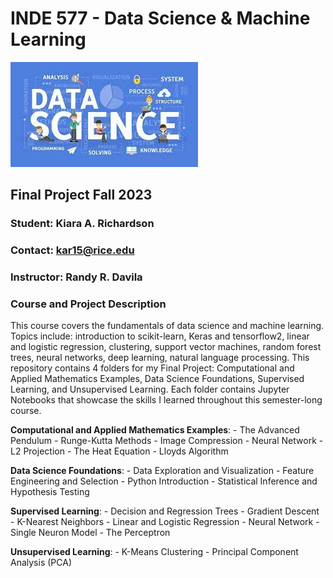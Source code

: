 # INDE 577 - Data Science & Machine Learning 

![image](DataScience.jpg)

## Final Project Fall 2023

### Student: Kiara A. Richardson

### Contact: kar15@rice.edu

### Instructor: Randy R. Davila

### Course and Project Description

 This course covers the fundamentals of data science and machine learning. Topics include: introduction to scikit-learn, Keras and tensorflow2, linear and logistic regression, clustering, support vector machines, random forest trees, neural networks, deep learning, natural language processing. This repository contains 4 folders for my Final Project: Computational and Applied Mathematics Examples, Data Science Foundations, Supervised Learning, and Unsupervised Learning. Each folder contains Jupyter Notebooks that showcase the skills I learned throughout this semester-long course.   

  **Computational and Applied Mathematics Examples**:
    - The Advanced Pendulum
    - Runge-Kutta Methods
    - Image Compression
    - Neural Network
    - L2 Projection
    - The Heat Equation
    - Lloyds Algorithm
 
 **Data Science Foundations**:
    - Data Exploration and Visualization
    - Feature Engineering and Selection
    - Python Introduction
    - Statistical Inference and Hypothesis Testing

 **Supervised Learning**:
    - Decision and Regression Trees
    - Gradient Descent
    - K-Nearest Neighbors
    - Linear and Logistic Regression
    - Neural Network
    - Single Neuron Model - The Perceptron

 **Unsupervised Learning**:
    - K-Means Clustering
    - Principal Component Analysis (PCA)
